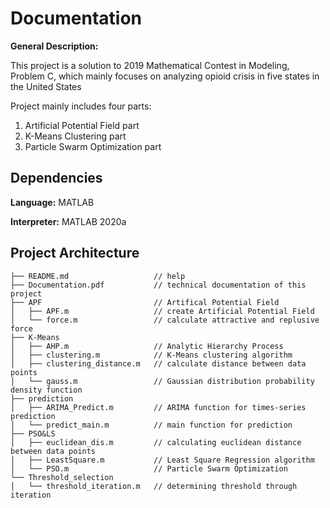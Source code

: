 Documentation
=============
**General Description:**

This project is a solution to 2019 Mathematical Contest in Modeling, Problem C, which mainly focuses on analyzing opioid crisis in five states in the United States

Project mainly includes four parts:
1. Artificial Potential Field part
2. K-Means Clustering part
3. Particle Swarm Optimization part

Dependencies
-------------
**Language:**  MATLAB

**Interpreter:**  MATLAB 2020a

Project Architecture
-------------
```buildoutcfg
├── README.md                   // help
├── Documentation.pdf           // technical documentation of this project
├── APF                         // Artifical Potential Field
│   ├── APF.m                   // create Artificial Potential Field
│   └── force.m                 // calculate attractive and replusive force
├── K-Means
│   ├── AHP.m                   // Analytic Hierarchy Process
│   ├── clustering.m            // K-Means clustering algorithm 
│   ├── clustering_distance.m   // calculate distance between data points 
│   └── gauss.m                 // Gaussian distribution probability density function
├── prediction
│   ├── ARIMA_Predict.m         // ARIMA function for times-series prediction
│   └── predict_main.m          // main function for prediction
├── PSO&LS
│   ├── euclidean_dis.m         // calculating euclidean distance between data points
│   ├── LeastSquare.m           // Least Square Regression algorithm
│   └── PSO.m                   // Particle Swarm Optimization
└── Threshold_selection
│   └── threshold_iteration.m   // determining threshold through iteration
```